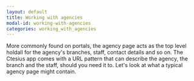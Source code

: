 ```yaml
---
layout: default
title: Working with agencies
modal-id: working-with-agencies
categories: working_with_agencies
---
```

More commonly found on portals, the agency page acts as the top level holdall for the agency's branches, staff, contact details and so on. The Ctesius app comes with a URL pattern that can describe the agency, the branch and the staff, should you need it to. Let's look at what a typical agency page might contain.